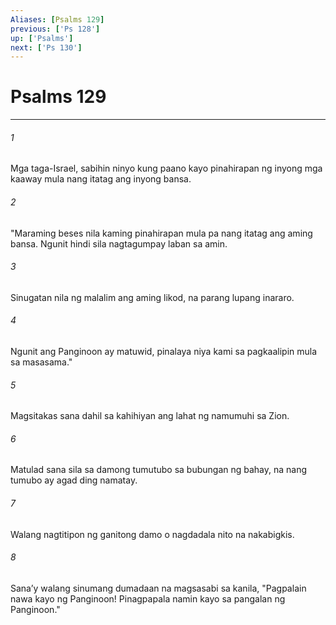 ```yaml
---
Aliases: [Psalms 129]
previous: ['Ps 128']
up: ['Psalms']
next: ['Ps 130']
---
```

# Psalms 129

***






















###### 1 










Mga taga-Israel, sabihin ninyo kung paano kayo pinahirapan ng inyong mga kaaway mula nang itatag ang inyong bansa. 





















###### 2 










"Maraming beses nila kaming pinahirapan mula pa nang itatag ang aming bansa. Ngunit hindi sila nagtagumpay laban sa amin. 





















###### 3 










Sinugatan nila ng malalim ang aming likod, na parang lupang inararo. 





















###### 4 










Ngunit ang Panginoon ay matuwid, pinalaya niya kami sa pagkaalipin mula sa masasama." 





















###### 5 










Magsitakas sana dahil sa kahihiyan ang lahat ng namumuhi sa Zion. 





















###### 6 










Matulad sana sila sa damong tumutubo sa bubungan ng bahay, na nang tumubo ay agad ding namatay. 





















###### 7 










Walang nagtitipon ng ganitong damo o nagdadala nito na nakabigkis. 





















###### 8 










Sanaʼy walang sinumang dumadaan na magsasabi sa kanila, "Pagpalain nawa kayo ng Panginoon! Pinagpapala namin kayo sa pangalan ng Panginoon."
